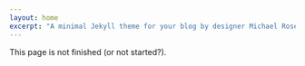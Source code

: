 ```yaml
---
layout: home
excerpt: "A minimal Jekyll theme for your blog by designer Michael Rose."
---
```

This page is not finished (or not started?).

